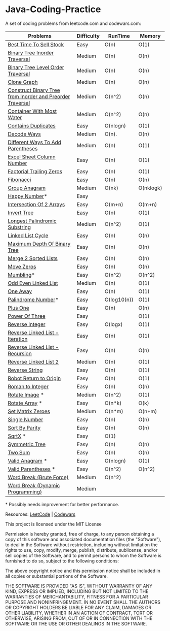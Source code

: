 # Java-Coding-Practice

A set of coding problems from leetcode.com and codewars.com:

 | Problems                                                               | Difficulty | RunTime | Memory |
 | ---------------------------------------------------------              | ---------- | ------- | ------ |
 | [Best Time To Sell Stock](/src/bestTimeToSellStock/)                   |  Easy      |  O(n)   |  O(1)  |
 | [Binary Tree Inorder Traversal](/src/binaryTreeInorderTraversal/)      |  Medium    |  O(n)   |  O(n)  |
 | [Binary Tree Level Order Traversal](/src/binaryTreeLevelOrderTraversal/)|  Medium   |  O(n)   |  O(n)  |
 | [Clone Graph](/src/cloneGraph/)                                        |  Medium   |  O(n)   |  O(n)  |
 | [Construct Binary Tree from Inorder and Preorder Traversal](/src/constructBinaryTreeFromInorderAndPreorderTraversal/)|Medium|O(n^2)|O(n)  |
 | [Container With Most Water](/src/containerWithMostWater/)              |  Medium    | O(n^2)  |  O(n)  |
 | [Contains Duplicates](/src/containsDuplicate/)                         |  Easy      | O(nlogn)|  O(1)  |
 | [Decode Ways](/src/decodeWays/DecodeWays.java)                         |  Medium    | O(n).   |  O(n)  |
 | [Different Ways To Add Parentheses](/src/differentWaysToAddParentheses/DifferentWaysToAddParentheses.java/)|  Medium     | O(n)|  O(1)  |
 | [Excel Sheet Column Number](/src/excelSheetColumnNumber/ExcelSheetColumnNumber.java/) |  Easy      |  O(n)   |  O(1)  |
 | [Factorial Trailing Zeros](/src/factorialTrailingZeroes/)              |  Easy      |  O(n)   |  O(1)  |
 | [Fibonacci](/src/Fibonacci/)                                           |  Easy      |  O(n)   |  O(n)  |
 | [Group Anagram](/src/groupAnagram/)                                    |  Medium    |  O(nk)  |O(nklogk)|
 | [Happy Number](/src/happyNumber)*                                      |  Easy      |         |        |
 | [Intersection Of 2 Arrays](/src/intersectionOfTwoArrays)               |  Easy      | O(m+n)  | O(m+n) |
 | [Invert Tree](/src/invertTree)                                         |  Easy      | O(n)    | O(1)   |
 | [Longest Palindromic Substring](/src/longestPalindromicSubstring/)     |  Medium    |  O(n^2) |  O(1)  |
 | [Linked List Cycle](/src/linkedListCycle/)                             |  Easy      |  O(n)   |  O(n)  |
 | [Maximum Depth Of Binary Tree](/src/maximumDepthOfBinaryTree/)         |  Easy      |  O(n)   |  O(n)  |
 | [Merge 2 Sorted Lists](/src/MergeTwoSortedLists/)                      |  Easy      |  O(n)   |  O(n)  |
 | [Move Zeros](/src/MoveZero/)                                           |  Easy      |  O(n)   |  O(n)  |    
 | [Mumbling](/src/Mumbling/)*                                            |  Easy      |  O(n^2) |  O(n^2)|
 | [Odd Even Linked List](/src/oddEvenLinkedList/)                        |  Medium    |  O(n)   |  O(1)  |
 | [One Away](/src/OneAway/)                                              |  Easy      |  O(n)   |  O(1)  |
 | [Palindrome Number](/src/palindromeNumber/)*                           |  Easy      |O(log10(n))| O(1)  |
 | [Plus One](/src/plusOne/)                                              |  Easy      |  O(n)   |  O(n)  |
 | [Power Of Three](/src/powerOfOne/)                                     |  Easy      |         |  O(1)  |
 | [Reverse Integer](/src/reverseInteger/)                                |  Easy      | O(logx) |  O(1)  |
 | [Reverse Linked List - Iteration](/src/reverseLinkedList/IterationWay.java)|  Easy      |  O(n)   |  O(1)  |
 | [Reverse Linked List - Recursion](/src/reverseLinkedList/RecursionWay.java)|  Easy      |  O(n)   |  O(n)  |
 | [Reverse Linked List 2](/src/reverseLinkedList2/)                      |  Medium    |  O(n)   |  O(1)  |
 | [Reverse String](/src/reverseString)                                   |  Easy      |  O(n)   |  O(1)  |
 | [Robot Return to Origin](/src/robotReturnToOrigin/)                    |  Easy      |  O(n)   |  O(1)  |
 | [Roman to Integer](/src/RomanToInteger)                                |  Easy      |  O(n)   |  O(n)  |
 | [Rotate Image](/src/rotateImage/) *                                    |  Medium      | O(n^2)|  O(1)  |
 | [Rotate Array](/src/rotateArray/) *                                    |  Easy      |  O(n*k) |  O(k)  | 
 | [Set Matrix Zeroes](/src/setMatrixZeroes/SetMatrixZeroes.java)         |  Medium    |  O(n*m) |  O(n+m)|
 | [Single Number](/src/singleNumber/)                                    |  Easy      |  O(n)   |  O(n)  |
 | [Sort By Parity](/src/sortByParity/)                                   |  Easy      |  O(n)   |  O(n)  |
 | [SqrtX](/src/sqrtX/) *                                                 |  Easy      |  O(1)   |        |
 | [Symmetric Tree](/src/symmetricTree/)                                  |  Easy      |  O(n)   |  O(n)  |         
 | [Two Sum](/src/twoSum/)                                                |  Easy      |  O(n)   |  O(n)  |
 | [Valid Anagram](/src/validAnagram/) *                                  |  Easy      | O(nlogn)|  O(1)  |
 | [Valid Parentheses](/src/validParentheses/) *                          |  Easy      | O(n^2)  | O(n^2) |
 | [Word Break (Brute Force)](/src/wordBreak1/)                           |  Medium    | O(n^2)  |    |
 | [Word Break (Dynamic Programming)](/src/wordBreak2/)                   |  Medium    |   | |
 
 \* Possibly needs improvement for better performance.
 
Resources:
[LeetCode](https://leetcode.com) |
[Codewars](https://www.codewars.com)


This project is licensed under the MIT License

Permission is hereby granted, free of charge, to any person obtaining a copy of this software and associated documentation files (the "Software"), to deal in the Software without restriction, including without limitation the rights to use, copy, modify, merge, publish, distribute, sublicense, and/or sell copies of the Software, and to permit persons to whom the Software is furnished to do so, subject to the following conditions:

The above copyright notice and this permission notice shall be included in all copies or substantial portions of the Software.

THE SOFTWARE IS PROVIDED "AS IS", WITHOUT WARRANTY OF ANY KIND, EXPRESS OR IMPLIED, INCLUDING BUT NOT LIMITED TO THE WARRANTIES OF MERCHANTABILITY, FITNESS FOR A PARTICULAR PURPOSE AND NONINFRINGEMENT. IN NO EVENT SHALL THE AUTHORS OR COPYRIGHT HOLDERS BE LIABLE FOR ANY CLAIM, DAMAGES OR OTHER LIABILITY, WHETHER IN AN ACTION OF CONTRACT, TORT OR OTHERWISE, ARISING FROM, OUT OF OR IN CONNECTION WITH THE SOFTWARE OR THE USE OR OTHER DEALINGS IN THE SOFTWARE.
